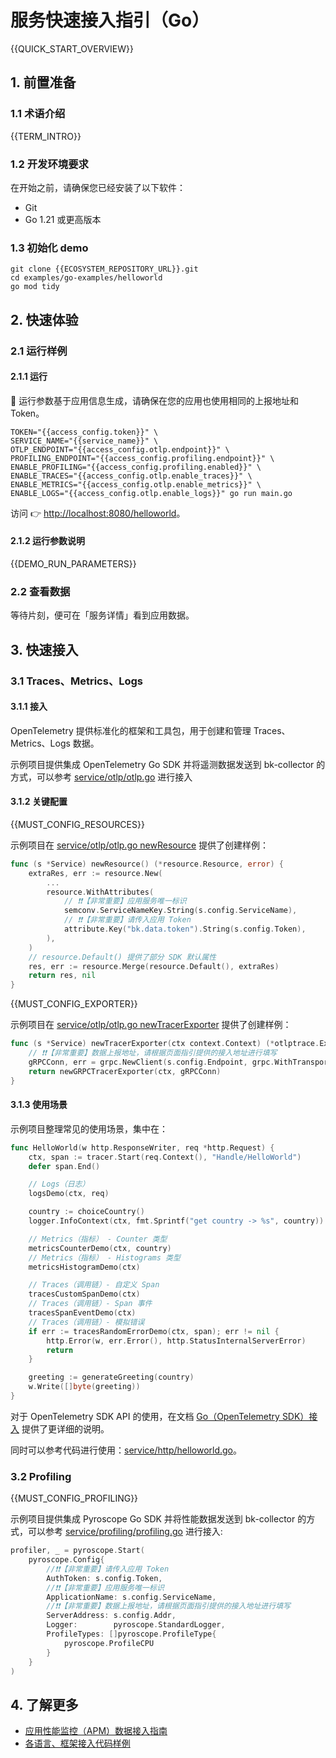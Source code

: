 # 服务快速接入指引（Go）

{{QUICK_START_OVERVIEW}}

## 1. 前置准备

### 1.1 术语介绍

{{TERM_INTRO}}

### 1.2 开发环境要求

在开始之前，请确保您已经安装了以下软件：
* Git
* Go 1.21 或更高版本

### 1.3 初始化 demo

```shell
git clone {{ECOSYSTEM_REPOSITORY_URL}}.git
cd examples/go-examples/helloworld
go mod tidy
```


## 2. 快速体验

### 2.1 运行样例

#### 2.1.1 运行

🌟 运行参数基于应用信息生成，请确保在您的应用也使用相同的上报地址和 Token。

```shell
TOKEN="{{access_config.token}}" \
SERVICE_NAME="{{service_name}}" \
OTLP_ENDPOINT="{{access_config.otlp.endpoint}}" \
PROFILING_ENDPOINT="{{access_config.profiling.endpoint}}" \
ENABLE_PROFILING="{{access_config.profiling.enabled}}" \
ENABLE_TRACES="{{access_config.otlp.enable_traces}}" \
ENABLE_METRICS="{{access_config.otlp.enable_metrics}}" \
ENABLE_LOGS="{{access_config.otlp.enable_logs}}" go run main.go
```

访问 👉 [http://localhost:8080/helloworld](http://localhost:8080/helloworld)。

#### 2.1.2 运行参数说明

{{DEMO_RUN_PARAMETERS}}

### 2.2 查看数据

等待片刻，便可在「服务详情」看到应用数据。

## 3. 快速接入

### 3.1 Traces、Metrics、Logs

#### 3.1.1 接入

OpenTelemetry 提供标准化的框架和工具包，用于创建和管理 Traces、Metrics、Logs 数据。

示例项目提供集成 OpenTelemetry Go SDK 并将遥测数据发送到 bk-collector 的方式，可以参考 [service/otlp/otlp.go]({{ECOSYSTEM_CODE_ROOT_URL}}/examples/go-examples/helloworld/service/otlp/otlp.go) 进行接入

#### 3.1.2 关键配置

{{MUST_CONFIG_RESOURCES}}

示例项目在 [service/otlp/otlp.go newResource]({{ECOSYSTEM_CODE_ROOT_URL}}/examples/go-examples/helloworld/service/otlp/otlp.go) 提供了创建样例：

```go
func (s *Service) newResource() (*resource.Resource, error) {
	extraRes, err := resource.New(
		...
		resource.WithAttributes(
			// ❗❗【非常重要】应用服务唯一标识
			semconv.ServiceNameKey.String(s.config.ServiceName),
			// ❗❗【非常重要】请传入应用 Token 
			attribute.Key("bk.data.token").String(s.config.Token),
		),
	)
	// resource.Default() 提供了部分 SDK 默认属性
	res, err := resource.Merge(resource.Default(), extraRes)
	return res, nil
}
```

{{MUST_CONFIG_EXPORTER}}

示例项目在 [service/otlp/otlp.go newTracerExporter]({{ECOSYSTEM_CODE_ROOT_URL}}/examples/go-examples/helloworld/service/otlp/otlp.go) 提供了创建样例：

```go
func (s *Service) newTracerExporter(ctx context.Context) (*otlptrace.Exporter, error) {
    // ❗❗【非常重要】数据上报地址，请根据页面指引提供的接入地址进行填写
    gRPCConn, err = grpc.NewClient(s.config.Endpoint, grpc.WithTransportCredentials(insecure.NewCredentials()))
	return newGRPCTracerExporter(ctx, gRPCConn)
}
```

#### 3.1.3 使用场景

示例项目整理常见的使用场景，集中在：

```go
func HelloWorld(w http.ResponseWriter, req *http.Request) {
	ctx, span := tracer.Start(req.Context(), "Handle/HelloWorld")
	defer span.End()

	// Logs（日志）
	logsDemo(ctx, req)

	country := choiceCountry()
	logger.InfoContext(ctx, fmt.Sprintf("get country -> %s", country))

	// Metrics（指标） - Counter 类型
	metricsCounterDemo(ctx, country)
	// Metrics（指标） - Histograms 类型
	metricsHistogramDemo(ctx)

	// Traces（调用链）- 自定义 Span
	tracesCustomSpanDemo(ctx)
	// Traces（调用链）- Span 事件
	tracesSpanEventDemo(ctx)
	// Traces（调用链）- 模拟错误
	if err := tracesRandomErrorDemo(ctx, span); err != nil {
		http.Error(w, err.Error(), http.StatusInternalServerError)
		return
	}

	greeting := generateGreeting(country)
	w.Write([]byte(greeting))
}
```

对于 OpenTelemetry SDK API 的使用，在文档 [Go（OpenTelemetry SDK）接入]({{ECOSYSTEM_CODE_ROOT_URL}}/examples/go-examples/helloworld/README.md) 提供了更详细的说明。 

同时可以参考代码进行使用：[service/http/helloworld.go]({{ECOSYSTEM_CODE_ROOT_URL}}/examples/go-examples/helloworld/service/http/helloworld.go)。

### 3.2 Profiling

{{MUST_CONFIG_PROFILING}}

示例项目提供集成 Pyroscope Go SDK 并将性能数据发送到 bk-collector 的方式，可以参考 [service/profiling/profiling.go]({{ECOSYSTEM_CODE_ROOT_URL}}/examples/go-examples/helloworld/service/profiling/profiling.go) 进行接入:

```go
profiler, _ = pyroscope.Start(
    pyroscope.Config{
        //❗❗【非常重要】请传入应用 Token
        AuthToken: s.config.Token,
        //❗❗【非常重要】应用服务唯一标识
        ApplicationName: s.config.ServiceName,
        //❗❗【非常重要】数据上报地址，请根据页面指引提供的接入地址进行填写
        ServerAddress: s.config.Addr,
        Logger:        pyroscope.StandardLogger,
        ProfileTypes: []pyroscope.ProfileType{
            pyroscope.ProfileCPU
        }
    }
)
```

## 4. 了解更多

* [应用性能监控（APM）数据接入指南]({{APM_ACCESS_URL}})
* [各语言、框架接入代码样例]({{ECOSYSTEM_REPOSITORY_URL}})
